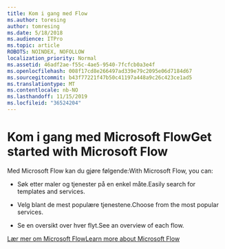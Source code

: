 ```yaml
---
title: Kom i gang med Flow
ms.author: toresing
author: tomresing
ms.date: 5/18/2018
ms.audience: ITPro
ms.topic: article
ROBOTS: NOINDEX, NOFOLLOW
localization_priority: Normal
ms.assetid: 46adf2ae-f55c-4ae5-9540-7fcfcb0a3e4f
ms.openlocfilehash: 008f17cd8e266497ad339e79c2095e06d7184d67
ms.sourcegitcommit: b43f77221f47b50c41197a448a9c26c423ce1ad5
ms.translationtype: MT
ms.contentlocale: nb-NO
ms.lasthandoff: 11/15/2019
ms.locfileid: "36524204"
---
```

# <a name="get-started-with-microsoft-flow"></a><span data-ttu-id="65c89-102">Kom i gang med Microsoft Flow</span><span class="sxs-lookup"><span data-stu-id="65c89-102">Get started with Microsoft Flow</span></span>

<span data-ttu-id="65c89-103">Med Microsoft Flow kan du gjøre følgende:</span><span class="sxs-lookup"><span data-stu-id="65c89-103">With Microsoft Flow, you can:</span></span>
  
- <span data-ttu-id="65c89-104">Søk etter maler og tjenester på en enkel måte.</span><span class="sxs-lookup"><span data-stu-id="65c89-104">Easily search for templates and services.</span></span>
    
- <span data-ttu-id="65c89-105">Velg blant de mest populære tjenestene.</span><span class="sxs-lookup"><span data-stu-id="65c89-105">Choose from the most popular services.</span></span>
    
- <span data-ttu-id="65c89-106">Se en oversikt over hver flyt.</span><span class="sxs-lookup"><span data-stu-id="65c89-106">See an overview of each flow.</span></span>
    
[<span data-ttu-id="65c89-107">Lær mer om Microsoft Flow</span><span class="sxs-lookup"><span data-stu-id="65c89-107">Learn more about Microsoft Flow</span></span>](https://go.microsoft.com/fwlink/?linkid=874446)
  

